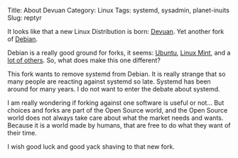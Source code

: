 Title: About Devuan
Category: Linux
Tags: systemd, sysadmin, planet-inuits
Slug: reptyr

It looks like that a new Linux Distribution is born: [Devuan](https://devuan.org/). Yet another fork of [Debian](https://debian.org).

Debian is a really good ground for forks, it seems: [Ubuntu](https://ubuntu.org), [Linux Mint](https://linuxmint.com), and a [lot of others](http://en.wikipedia.org/wiki/List_of_Linux_distributions). So, what does make this one different?

This fork wants to remove systemd from Debian. It is really strange that so many people are reacting against systemd so late. Systemd has been around for many years. I do not want to enter the debate about systemd.

I am really wondering if forking against one software is useful or not... But choices and forks are part of the Open Source world, and the Open Source world does not always take care about what the market needs and wants. Because it is a world made by humans, that are free to do what they want of their time.

I wish good luck and good yack shaving to that new fork.
